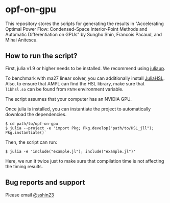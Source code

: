 # opf-on-gpu
This repository stores the scripts for generating the results in "Accelerating Optimal Power Flow: Condensed-Space Interior-Point Methods and Automatic Differentiation on GPUs" by Sungho Shin, Francois Pacaud, and Mihai Anitescu.

## How to run the script?
First, julia v1.9 or higher needs to be installed. We recommend using [juliaup](https://github.com/JuliaLang/juliaup). 

To benchmark with ma27 linear solver, you can additionally install [JuliaHSL](https://www.hsl.rl.ac.uk/hsl2023/index.html). Also, to ensure that AMPL can find the HSL library, make sure that `libhsl.so` can be found from `PATH` environment variable.

The script assumes that your computer has an NVIDIA GPU. 

Once julia is installed, you can instantiate the project to automatically download the dependencies.
```
$ cd path/to/opf-on-gpu
$ julia --project -e 'import Pkg; Pkg.develop("path/to/HSL_jll"); Pkg.instantiate()`
```
Then, the script can run:
```
$ julia -e 'include("example.jl"); include("example.jl")' 
```
Here, we run it twice just to make sure that compilation time is not affecting the timing results.

## Bug reports and support
Please email [@sshin23](https://github.com/sshin23)
